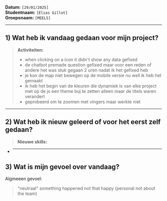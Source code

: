 **Datum:** `[29/01/2025]`  
**Studentnaam:** `[Elias Gillot]`  
**Groepsnaam:** `[MEELS]`

---

## 1) Wat heb ik vandaag gedaan voor mijn project?

> **Activiteiten:**
>
> - when clicking on a icon it didn't show any data gefixed
> - de chatbot premade question gefixed maar voor een reden of andere het was stuk gegaan 2 uren nadat ik het gefixed heb
> - je kon de map niet bewegen op de mobile versie nu well ik heb het gemaakt
> - ik heb het begin van de kleuren die dynamiek is van elke project met op de js een theme buj te zetten alleen maar de titels waren verandert
> - geprobeerd om te zoomen met vingers maar werkte niet

---

## 2) Wat heb ik nieuw geleerd of voor het eerst zelf gedaan?

> **Nieuwe skills:**

- ***

## 3) Wat is mijn gevoel over vandaag?

Algmeeen gevoel:

> "neutraal" something happened not that happy (personal not about the team)
